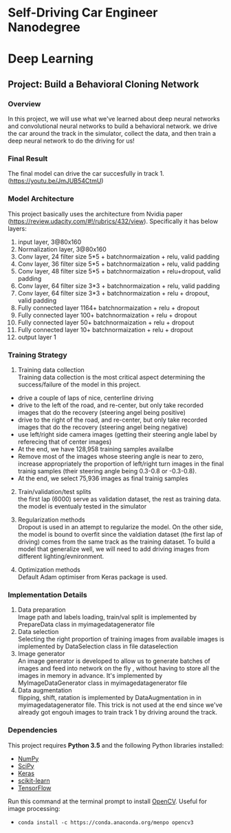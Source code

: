 # Self-Driving Car Engineer Nanodegree
# Deep Learning
## Project: Build a Behavioral Cloning Network

### Overview

In this project, we will use what we've learned about deep neural networks and convolutional neural networks to build a behavioral network. we drive the car around the track in the simulator, collect the data, and then train a deep neural network to do the driving for us!

### Final Result

The final model can drive the car succesfully in track 1. (https://youtu.be/JmJUB54CtmU)

### Model Architecture
This project basically uses the architecture from Nvidia paper (https://review.udacity.com/#!/rubrics/432/view). Specifically it has below layers:

1. input layer, 3@80x160
2. Normalization layer, 3@80x160
3. Conv layer, 24 filter size 5*5 + batchnormaization + relu, valid padding
4. Conv layer, 36 filter size 5*5 + batchnormaization + relu, valid padding
5. Conv layer, 48 filter size 5*5 + batchnormaization + relu+dropout, valid padding
6. Conv layer, 64 filter size 3*3 + batchnormaization + relu, valid padding
7. Conv layer, 64 filter size 3*3 + batchnormaization + relu + dropout, valid padding
8. Fully connected layer 1164+ batchnormaization + relu + dropout
9. Fully connected layer 100+ batchnormaization + relu + dropout
10. Fully connected layer 50+ batchnormaization + relu + dropout
11. Fully connected layer 10+ batchnormaization + relu + dropout
12. output layer 1


### Training Strategy

1. Training data collection  
Training data collection is the most critical aspect determining the success/failure of the model in this project.
  - drive a couple of laps of nice, centerline driving
  - drive to the left of the road, and re-center, but only take recorded images that do the recovery (steering angel being positive)
  - drive to the right of the road, and re-center, but only take recorded images that do the recovery (steering angel being negative)
  - use left/right side camera images (getting their steering angle label by referecing that of center images)
  - At the end, we have 128,958 training samples availalbe
  - Remove most of the images whose steering angle is near to zero, increase appropriately the proportion of left/right turn images in the final trainig samples (their steering angle being 0.3-0.8 or -0.3-0.8).
  - At the end, we select 75,936 images as final trainig samples 



2. Train/validation/test splits  
the first lap (6000) serve as validation dataset, the rest as training data. the model is eventualy tested in the simulator

3. Regularization methods  
Dropout is used in an attempt to regularize the model. On the other side, the model is bound to overfit since the valdiation dataset (the first lap of driving) comes from the same track as the training dataset. To build a model that generalize well, we will need to add driving images from different lighting/evnironment.

4. Optimization methods  
Default Adam optimiser from Keras package is used.


### Implementation Details

1. Data preparation  
Image path and labels loading, train/val split is implemented by PrepareData class in myimagedatagenerator file
2. Data selection  
Selecting the right proportion of training images from available images is implemented by DataSelection class in file dataselection  
3. Image generator  
An image generator is developed to allow us to generate batches of images and feed into network on the fly , without having to store all the images in memory in advance. It's implemented by MyImageDataGenerator class in myimagedatagenerator file
4. Data augmentation  
flipping, shift, ratation is implemented by DataAugmentation in in myimagedatagenerator file. This trick is not used at the end since we've already got engouh images to train track 1 by driving around the track.


### Dependencies

This project requires **Python 3.5** and the following Python libraries installed:

- [NumPy](http://www.numpy.org/)
- [SciPy](https://www.scipy.org/)
- [Keras](https://keras.io/)
- [scikit-learn](http://scikit-learn.org/)
- [TensorFlow](http://tensorflow.org)

Run this command at the terminal prompt to install [OpenCV](http://opencv.org/). Useful for image processing:

- `conda install -c https://conda.anaconda.org/menpo opencv3`

